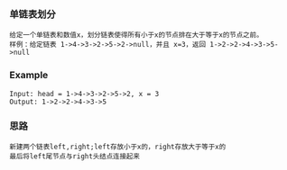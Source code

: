### 单链表划分
    给定一个单链表和数值x，划分链表使得所有小于x的节点排在大于等于x的节点之前。
    样例：给定链表 1->4->3->2->5->2->null，并且 x=3，返回 1->2->2->4->3->5->null

### Example
    Input: head = 1->4->3->2->5->2, x = 3
    Output: 1->2->2->4->3->5

### 思路
    新建两个链表left,right;left存放小于x的，right存放大于等于x的
    最后将left尾节点与right头结点连接起来